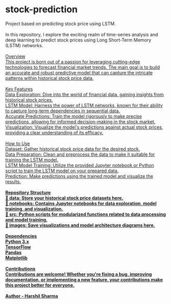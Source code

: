 # stock-prediction
Project based on predicting stock price using LSTM. <br>
<br>
In this repository, I explore the exciting realm of time-series analysis and deep learning to predict stock prices using Long Short-Term Memory (LSTM) networks.
<br><br>
<u>Overview<u><br>
This project is born out of a passion for leveraging cutting-edge technologies to forecast financial market trends. The main goal is to build an accurate and robust predictive model that can capture the intricate patterns within historical stock price data.
<br><br>
<u>Key Features<u><br>
Data Exploration: Dive into the world of financial data, gaining insights from historical stock prices.<br>
LSTM Model: Harness the power of LSTM networks, known for their ability to capture long-term dependencies in sequential data.<br>
Accurate Predictions: Train the model rigorously to make precise predictions, allowing for informed decision-making in the stock market.<br>
Visualization: Visualize the model's predictions against actual stock prices, providing a clear understanding of its efficacy.<br><br>
<u>How to Use<u><br>
Dataset: Gather historical stock price data for the desired stock.<br>
Data Preparation: Clean and preprocess the data to make it suitable for training the LSTM model.<br>
LSTM Model Training: Utilize the provided Jupyter notebook or Python script to train the LSTM model on your prepared data.<br>
Prediction: Make predictions using the trained model and visualize the results.<br><br>
<u><b>Repository Structure<b><u><br>
📁 data: Store your historical stock price datasets here.<br>
📁 notebooks: Contains Jupyter notebooks for data exploration, model training, and visualization.<br>
📁 src: Python scripts for modularized functions related to data processing and model training.<br>
📁 images: Save visualizations and model architecture diagrams here.<br><br>
<u>Dependencies<u><br>
Python 3.x<br>
TensorFlow<br>
Pandas<br>
Matplotlib<br><br>
<u>Contributions<u><br>
Contributions are welcome! Whether you're fixing a bug, improving documentation, or implementing a new feature, your contributions make this project better for everyone. <br><br>
Author - Harshil Sharma
